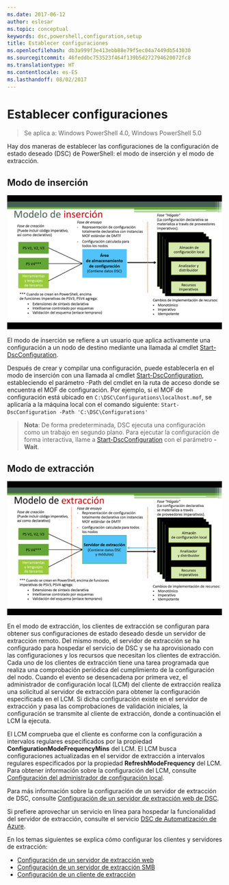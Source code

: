 ```yaml
---
ms.date: 2017-06-12
author: eslesar
ms.topic: conceptual
keywords: dsc,powershell,configuration,setup
title: Establecer configuraciones
ms.openlocfilehash: db3a999f3e413ebb88e79f5ec04a7449db543030
ms.sourcegitcommit: 46feddbc753523f464f139b5d272794620072fc8
ms.translationtype: HT
ms.contentlocale: es-ES
ms.lasthandoff: 08/02/2017
---
```

# <a name="enacting-configurations"></a>Establecer configuraciones

>Se aplica a: Windows PowerShell 4.0, Windows PowerShell 5.0

Hay dos maneras de establecer las configuraciones de la configuración de estado deseado (DSC) de PowerShell: el modo de inserción y el modo de extracción.

## <a name="push-mode"></a>Modo de inserción

![Modo de inserción](images/Push.png "Cómo funciona el modo de inserción")

El modo de inserción se refiere a un usuario que aplica activamente una configuración a un nodo de destino mediante una llamada al cmdlet [Start-DscConfiguration](https://technet.microsoft.com/en-us/library/dn521623.aspx).

Después de crear y compilar una configuración, puede establecerla en el modo de inserción con una llamada al cmdlet [Start-DscConfiguration](https://technet.microsoft.com/en-us/library/dn521623.aspx), estableciendo el parámetro -Path del cmdlet en la ruta de acceso donde se encuentra el MOF de configuración. Por ejemplo, si el MOF de configuración está ubicado en `C:\DSC\Configurations\localhost.mof`, se aplicaría a la máquina local con el comando siguiente: `Start-DscConfiguration -Path 'C:\DSC\Configurations'`

> __Nota__: De forma predeterminada, DSC ejecuta una configuración como un trabajo en segundo plano. Para ejecutar la configuración de forma interactiva, llame a [Start-DscConfiguration](https://technet.microsoft.com/library/dn521623.aspx) con el parámetro __-Wait__.


## <a name="pull-mode"></a>Modo de extracción

![Modo de extracción](images/Pull.png "Cómo funciona el modo de extracción")

En el modo de extracción, los clientes de extracción se configuran para obtener sus configuraciones de estado deseado desde un servidor de extracción remoto. Del mismo modo, el servidor de extracción se ha configurado para hospedar el servicio de DSC y se ha aprovisionado con las configuraciones y los recursos que necesitan los clientes de extracción. Cada uno de los clientes de extracción tiene una tarea programada que realiza una comprobación periódica del cumplimiento de la configuración del nodo. Cuando el evento se desencadena por primera vez, el administrador de configuración local (LCM) del cliente de extracción realiza una solicitud al servidor de extracción para obtener la configuración especificada en el LCM. Si dicha configuración existe en el servidor de extracción y pasa las comprobaciones de validación iniciales, la configuración se transmite al cliente de extracción, donde a continuación el LCM la ejecuta.

El LCM comprueba que el cliente es conforme con la configuración a intervalos regulares especificados por la propiedad **ConfigurationModeFrequencyMins** del LCM. El LCM busca configuraciones actualizadas en el servidor de extracción a intervalos regulares especificados por la propiedad **RefreshModeFrequency** del LCM. Para obtener información sobre la configuración del LCM, consulte [Configuración del administrador de configuración local](metaConfig.md).

Para más información sobre la configuración de un servidor de extracción de DSC, consulte [Configuración de un servidor de extracción web de DSC](pullServer.md).

Si prefiere aprovechar un servicio en línea para hospedar la funcionalidad del servidor de extracción, consulte el servicio [DSC de Automatización de Azure](https://azure.microsoft.com/en-us/documentation/articles/automation-dsc-overview/).

En los temas siguientes se explica cómo configurar los clientes y servidores de extracción:

- [Configuración de un servidor de extracción web](pullServer.md)
- [Configuración de un servidor de extracción SMB](pullServerSMB.md)
- [Configuración de un cliente de extracción](pullClientConfigID.md)

